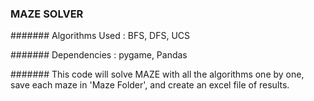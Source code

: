 ### MAZE SOLVER

####### Algorithms Used : BFS, DFS, UCS

####### Dependencies : pygame, Pandas

####### This code will solve MAZE with all the algorithms one by one, save each maze in 'Maze Folder', and create an excel file of results.
